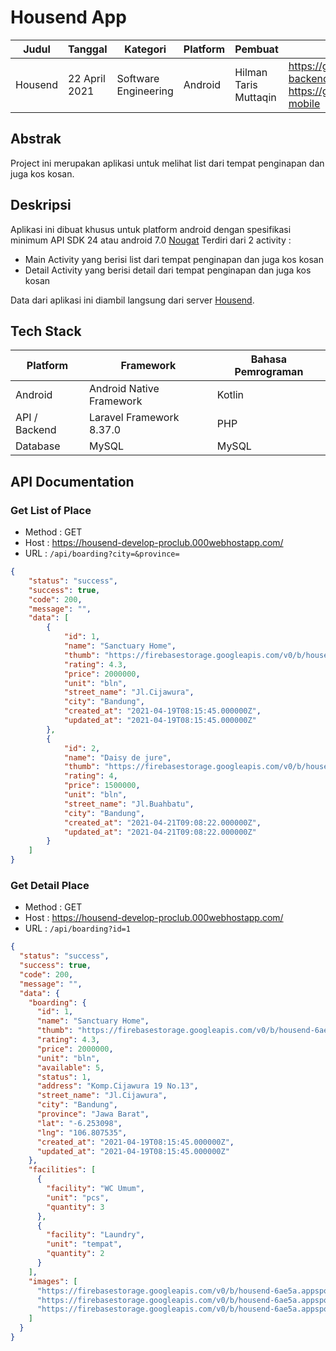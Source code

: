 # Housend App

| Judul | Tanggal | Kategori | Platform | Pembuat | Tautan Projek |
| ------ | ------ | ------ | ------ | ------ | ------ |
| Housend | 22 April 2021 | Software Engineering | Android | Hilman Taris Muttaqin | https://gitlab.com/housend/housend-backend <br/> https://gitlab.com/housend/housend-mobile |

## Abstrak

Project ini merupakan aplikasi untuk melihat list dari tempat penginapan dan juga kos kosan.

## Deskripsi

Aplikasi ini dibuat khusus untuk platform
android dengan spesifikasi minimum API SDK 24 atau android 7.0 [Nougat](https://developer.android.com/studio/releases/platforms?hl=id#7.0)
Terdiri dari 2 activity :
- Main Activity yang berisi list dari tempat penginapan dan juga kos kosan
- Detail Activity yang berisi detail dari tempat penginapan dan juga kos kosan

Data dari aplikasi ini diambil langsung dari server [Housend](https://housend-develop-proclub.000webhostapp.com/).

## Tech Stack

| Platform | Framework | Bahasa Pemrograman |
| ------ | ------ | ------ |
| Android | Android Native Framework | Kotlin |
| API / Backend | Laravel Framework 8.37.0  | PHP |
| Database | MySQL | MySQL |

## API Documentation

### Get List of Place
- Method : GET
- Host : https://housend-develop-proclub.000webhostapp.com/
- URL : ```/api/boarding?city=&province=```

```json
{
    "status": "success",
    "success": true,
    "code": 200,
    "message": "",
    "data": [
        {
            "id": 1,
            "name": "Sanctuary Home",
            "thumb": "https://firebasestorage.googleapis.com/v0/b/housend-6ae5a.appspot.com/o/room%2Fdeborah-cortelazzi-gREquCUXQLI-unsplash.jpg?alt=media&token=a808ed42-218a-41c3-ad7e-285b16bc1d01",
            "rating": 4.3,
            "price": 2000000,
            "unit": "bln",
            "street_name": "Jl.Cijawura",
            "city": "Bandung",
            "created_at": "2021-04-19T08:15:45.000000Z",
            "updated_at": "2021-04-19T08:15:45.000000Z"
        },
        {
            "id": 2,
            "name": "Daisy de jure",
            "thumb": "https://firebasestorage.googleapis.com/v0/b/housend-6ae5a.appspot.com/o/room%2Fchastity-cortijo-98WE9hWWjiQ-unsplash.jpg?alt=media&token=ddc8eab3-6f0e-4b3d-8d8f-f3397c9bff8c",
            "rating": 4,
            "price": 1500000,
            "unit": "bln",
            "street_name": "Jl.Buahbatu",
            "city": "Bandung",
            "created_at": "2021-04-21T09:08:22.000000Z",
            "updated_at": "2021-04-21T09:08:22.000000Z"
        }
    ]
}
```

### Get Detail Place
- Method : GET
- Host : https://housend-develop-proclub.000webhostapp.com/
- URL : ```/api/boarding?id=1```

```json
{
  "status": "success",
  "success": true,
  "code": 200,
  "message": "",
  "data": {
    "boarding": {
      "id": 1,
      "name": "Sanctuary Home",
      "thumb": "https://firebasestorage.googleapis.com/v0/b/housend-6ae5a.appspot.com/o/room%2Fdeborah-cortelazzi-gREquCUXQLI-unsplash.jpg?alt=media&token=a808ed42-218a-41c3-ad7e-285b16bc1d01",
      "rating": 4.3,
      "price": 2000000,
      "unit": "bln",
      "available": 5,
      "status": 1,
      "address": "Komp.Cijawura 19 No.13",
      "street_name": "Jl.Cijawura",
      "city": "Bandung",
      "province": "Jawa Barat",
      "lat": "-6.253098",
      "lng": "106.807535",
      "created_at": "2021-04-19T08:15:45.000000Z",
      "updated_at": "2021-04-19T08:15:45.000000Z"
    },
    "facilities": [
      {
        "facility": "WC Umum",
        "unit": "pcs",
        "quantity": 3
      },
      {
        "facility": "Laundry",
        "unit": "tempat",
        "quantity": 2
      }
    ],
    "images": [
      "https://firebasestorage.googleapis.com/v0/b/housend-6ae5a.appspot.com/o/room%2Fian-dooley-Jg2bsrWF2_o-unsplash.jpg?alt=media&token=f59b3508-7b3e-4c8e-9dfb-9e43b72574cd",
      "https://firebasestorage.googleapis.com/v0/b/housend-6ae5a.appspot.com/o/room%2Fian-dooley-_-JR5TxKNSo-unsplash.jpg?alt=media&token=7ece0d69-a19e-482c-88d8-1a81487f94e9",
      "https://firebasestorage.googleapis.com/v0/b/housend-6ae5a.appspot.com/o/room%2Fpatrick-perkins-3wylDrjxH-E-unsplash.jpg?alt=media&token=1d520d06-356d-4144-80c0-8cc54283810d"
    ]
  }
}
```